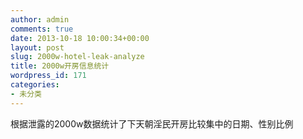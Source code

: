 ```yaml
---
author: admin
comments: true
date: 2013-10-18 10:00:34+00:00
layout: post
slug: 2000w-hotel-leak-analyze
title: 2000w开房信息统计
wordpress_id: 171
categories:
- 未分类
---
```

根据泄露的2000w数据统计了下天朝淫民开房比较集中的日期、性别比例
<script src="http://libs.baidu.com/jquery/2.0.0/jquery.min.js"></script>
<script src="http://code.highcharts.com/stock/highstock.js"></script>
<script src="http://code.highcharts.com/stock/modules/exporting.js"></script>
<script src="http://code.highcharts.com/themes/grid.js"></script>

<script>

//中国法定节日 有新年（１月１日，放假一天）；春节（农历新年，除夕、正月初一、初二放假三天）；清明节（农历清明当日，放假一天）；国际劳动妇女节（３月８日，妇女放假半天）；植树节（３月１２日）；国际劳动节（５月１日，放假一天）；中国青年节（５月４日，１４周岁以上的青年放假半天）；端午节（农历端午当日，放假一天）；国际护士节（５月１２日）；儿童节（６月１日，不满１４周岁的少年儿童放假一天）；中国共产党诞生纪念日（７月１日）；中国人民解放军建军纪念日（８月１日，现役军人放假半天）；教师节（９月１０日）；中秋节（农历中秋当日，放假一天）；国庆节（１０月１日，放假三天）；记者节（１１月８日）。 [全国年节及纪念日放假办法]

var kf_data = [{x:1285804800* 1000,y:     22865},
    {x:1285891200* 1000,y:     19733},
    {x:1285977600* 1000,y:     10212},
    {x:1286064000* 1000,y:     12293},
    {x:1286150400* 1000,y:     11103},
    {x:1286236800* 1000,y:     13060},
    {x:1286323200* 1000,y:     12246},
    {x:1286409600* 1000,y:     16126},
    {x:1286496000* 1000,y:     47388},
    {x:1286582400* 1000,y:     34319},
    {x:1286668800* 1000,y:     30275},
    {x:1286755200* 1000,y:      9910},
    {x:1286841600* 1000,y:     13972},
    {x:1286928000* 1000,y:     12989},
    {x:1287014400* 1000,y:     21952},
    {x:1287100800* 1000,y:     34605},
    {x:1287187200* 1000,y:     49151},
    {x:1287273600* 1000,y:     22489},
    {x:1287360000* 1000,y:     31557},
    {x:1287446400* 1000,y:     28069},
    {x:1287532800* 1000,y:      9764},
    {x:1287619200* 1000,y:     47644},
    {x:1287705600* 1000,y:     13367},
    {x:1287792000* 1000,y:     14558},
    {x:1287878400* 1000,y:     16194},
    {x:1287964800* 1000,y:     21572},
    {x:1288051200* 1000,y:     12943},
    {x:1288137600* 1000,y:     12713},
    {x:1288224000* 1000,y:     12492},
    {x:1288310400* 1000,y:     12138},
    {x:1288396800* 1000,y:     13069},
    {x:1288483200* 1000,y:     15749},
    {x:1288569600* 1000,y:     18564},
    {x:1288656000* 1000,y:     12804},
    {x:1288742400* 1000,y:     10332},
    {x:1288828800* 1000,y:     10260},
    {x:1288915200* 1000,y:     11788},
    {x:1289001600* 1000,y:     12422},
    {x:1289088000* 1000,y:     13366},
    {x:1289174400* 1000,y:     17489},
    {x:1289260800* 1000,y:     10881},
    {x:1289347200* 1000,y:     10590},
    {x:1289433600* 1000,y:      2144},
    {x:1289520000* 1000,y:     17595},
    {x:1289606400* 1000,y:     12487},
    {x:1289692800* 1000,y:      4876},
    {x:1289779200* 1000,y:     26216},
    {x:1289865600* 1000,y:     11178},
    {x:1289952000* 1000,y:     10920},
    {x:1290038400* 1000,y:     10990},
    {x:1290124800* 1000,y:     11035},
    {x:1290211200* 1000,y:     12379},
    {x:1290297600* 1000,y:     13728},
    {x:1290384000* 1000,y:     17191},
    {x:1290470400* 1000,y:     10716},
    {x:1290556800* 1000,y:     12392},
    {x:1290643200* 1000,y:     10609},
    {x:1290729600* 1000,y:     12130},
    {x:1290816000* 1000,y:     12956},
    {x:1290902400* 1000,y:      3612},
    {x:1290988800* 1000,y:     17141},
    {x:1291075200* 1000,y:      9625},
    {x:1291161600* 1000,y:      9650},
    {x:1291248000* 1000,y:     10203},
    {x:1291334400* 1000,y:     11259},
    {x:1291420800* 1000,y:     11430},
    {x:1291507200* 1000,y:     12419},
    {x:1291593600* 1000,y:     20449},
    {x:1291680000* 1000,y:     10080},
    {x:1291766400* 1000,y:      9707},
    {x:1291852800* 1000,y:      9944},
    {x:1291939200* 1000,y:     10872},
    {x:1292025600* 1000,y:     11879},
    {x:1292112000* 1000,y:     13167},
    {x:1292198400* 1000,y:     13287},
    {x:1292284800* 1000,y:     11729},
    {x:1292371200* 1000,y:      9893},
    {x:1292457600* 1000,y:      9907},
    {x:1292544000* 1000,y:     11211},
    {x:1292630400* 1000,y:     12055},
    {x:1292716800* 1000,y:     13121},
    {x:1292803200* 1000,y:     15101},
    {x:1292889600* 1000,y:     13291},
    {x:1292976000* 1000,y:     10800},
    {x:1293062400* 1000,y:     10973},
    {x:1293148800* 1000,y:     10781},
    {x:1293235200* 1000,y:     12001},
    {x:1293321600* 1000,y:     14805},
    {x:1293408000* 1000,y:     16925},
    {x:1293494400* 1000,y:      9703},
    {x:1293580800* 1000,y:     11353},
    {x:1293667200* 1000,y:     12633},
    {x:1293753600* 1000,y:     10710},
    {x:1293840000* 1000,y:     11255},
    {x:1293926400* 1000,y:     12888},
    {x:1294012800* 1000,y:     15756},
    {x:1294099200* 1000,y:     25151},
    {x:1294185600* 1000,y:      9906},
    {x:1294272000* 1000,y:      7918},
    {x:1294358400* 1000,y:     10411},
    {x:1294444800* 1000,y:     11364},
    {x:1294531200* 1000,y:     11433},
    {x:1294617600* 1000,y:     13553},
    {x:1294704000* 1000,y:      9782},
    {x:1294790400* 1000,y:     13373},
    {x:1294876800* 1000,y:     11293},
    {x:1294963200* 1000,y:     11301},
    {x:1295049600* 1000,y:      4481},
    {x:1295136000* 1000,y:     12306},
    {x:1295222400* 1000,y:     16346},
    {x:1295308800* 1000,y:     11652},
    {x:1295395200* 1000,y:     12510},
    {x:1295481600* 1000,y:     10683},
    {x:1295568000* 1000,y:     12542},
    {x:1295654400* 1000,y:     12323},
    {x:1295740800* 1000,y:     11803},
    {x:1295827200* 1000,y:     13833},
    {x:1295913600* 1000,y:     13128},
    {x:1296000000* 1000,y:     12015},
    {x:1296086400* 1000,y:     11173},
    {x:1296172800* 1000,y:     10559},
    {x:1296259200* 1000,y:     11506},
    {x:1296345600* 1000,y:     10598},
    {x:1296432000* 1000,y:     10455},
    {x:1296518400* 1000,y:      9491},
    {x:1296604800* 1000,y:      7318},
    {x:1296691200* 1000,y:      5279},
    {x:1296777600* 1000,y:      4543},
    {x:1296864000* 1000,y:      1778},
    {x:1296950400* 1000,y:     10954},
    {x:1297036800* 1000,y:     14618},
    {x:1297123200* 1000,y:     16028},
    {x:1297209600* 1000,y:     14495},
    {x:1297296000* 1000,y:     12572},
    {x:1297382400* 1000,y:     11407},
    {x:1297468800* 1000,y:     11152},
    {x:1297555200* 1000,y:     11770},
    {x:1297641600* 1000,y:     12632},
    {x:1297728000* 1000,y:      9323},
    {x:1297814400* 1000,y:     15395},
    {x:1297900800* 1000,y:     11222},
    {x:1297987200* 1000,y:      8978},
    {x:1298073600* 1000,y:      7345},
    {x:1298160000* 1000,y:      2881},
    {x:1298246400* 1000,y:      7065},
    {x:1298332800* 1000,y:      4950},
    {x:1298419200* 1000,y:      4505},
    {x:1298505600* 1000,y:      4344},
    {x:1298592000* 1000,y:      5911},
    {x:1298678400* 1000,y:      5705},
    {x:1298764800* 1000,y:      5016},
    {x:1298851200* 1000,y:      2641},
    {x:1298937600* 1000,y:      3066},
    {x:1299024000* 1000,y:     10173},
    {x:1299110400* 1000,y:     10465},
    {x:1299196800* 1000,y:     11047},
    {x:1299283200* 1000,y:     13526},
    {x:1299369600* 1000,y:     15512},
    {x:1299456000* 1000,y:     15144},
    {x:1299542400* 1000,y:      7664},
    {x:1299628800* 1000,y:      9033},
    {x:1299715200* 1000,y:     15559},
    {x:1299801600* 1000,y:     14077},
    {x:1299888000* 1000,y:     13907},
    {x:1299974400* 1000,y:     15450},
    {x:1300060800* 1000,y:     61783},
    {x:1300147200* 1000,y:     29867},
    {x:1300233600* 1000,y:      6176},
    {x:1300320000* 1000,y:     10506},
    {x:1300406400* 1000,y:      8051},
    {x:1300492800* 1000,y:     13317},
    {x:1300579200* 1000,y:     16573},
    {x:1300665600* 1000,y:     16396},
    {x:1300752000* 1000,y:     11902},
    {x:1300838400* 1000,y:     12261},
    {x:1300924800* 1000,y:     12182},
    {x:1301011200* 1000,y:     12283},
    {x:1301097600* 1000,y:     14334},
    {x:1301184000* 1000,y:     15584},
    {x:1301270400* 1000,y:     17176},
    {x:1301356800* 1000,y:     10318},
    {x:1301443200* 1000,y:     13197},
    {x:1301529600* 1000,y:     12921},
    {x:1301616000* 1000,y:     13159},
    {x:1301702400* 1000,y:     13824},
    {x:1301788800* 1000,y:     14546},
    {x:1301875200* 1000,y:     16506},
    {x:1301961600* 1000,y:      6036},
    {x:1302048000* 1000,y:     18525},
    {x:1302134400* 1000,y:     10375},
    {x:1302220800* 1000,y:      9633},
    {x:1302307200* 1000,y:     14940},
    {x:1302393600* 1000,y:     16188},
    {x:1302480000* 1000,y:     17333},
    {x:1302566400* 1000,y:     13254},
    {x:1302652800* 1000,y:     12014},
    {x:1302739200* 1000,y:     12974},
    {x:1302825600* 1000,y:     13793},
    {x:1302912000* 1000,y:     13971},
    {x:1302998400* 1000,y:     17514},
    {x:1303084800* 1000,y:     18509},
    {x:1303171200* 1000,y:     13818},
    {x:1303257600* 1000,y:     13208},
    {x:1303344000* 1000,y:     14389},
    {x:1303430400* 1000,y:     14545},
    {x:1303516800* 1000,y:     14971},
    {x:1303603200* 1000,y:     18307},
    {x:1303689600* 1000,y:     20408},
    {x:1303776000* 1000,y:     14648},
    {x:1303862400* 1000,y:     14570},
    {x:1303948800* 1000,y:     14613},
    {x:1304035200* 1000,y:     14881},
    {x:1304121600* 1000,y:     14819},
    {x:1304208000* 1000,y:     19822},
    {x:1304294400* 1000,y:     23765},
    {x:1304380800* 1000,y:     25307},
    {x:1304467200* 1000,y:     14615},
    {x:1304553600* 1000,y:     12962},
    {x:1304640000* 1000,y:     12952},
    {x:1304726400* 1000,y:     15394},
    {x:1304812800* 1000,y:     17016},
    {x:1304899200* 1000,y:     17038},
    {x:1304985600* 1000,y:     14147},
    {x:1305072000* 1000,y:     12986},
    {x:1305158400* 1000,y:     12926},
    {x:1305244800* 1000,y:     14126},
    {x:1305331200* 1000,y:     14904},
    {x:1305417600* 1000,y:     17229},
    {x:1305504000* 1000,y:     19065},
    {x:1305590400* 1000,y:     14387},
    {x:1305676800* 1000,y:     13119},
    {x:1305763200* 1000,y:     13646},
    {x:1305849600* 1000,y:     14571},
    {x:1305936000* 1000,y:     16071},
    {x:1306022400* 1000,y:     18650},
    {x:1306108800* 1000,y:     18393},
    {x:1306195200* 1000,y:     14579},
    {x:1306281600* 1000,y:     12862},
    {x:1306368000* 1000,y:     13516},
    {x:1306454400* 1000,y:     14454},
    {x:1306540800* 1000,y:     15310},
    {x:1306627200* 1000,y:     19154},
    {x:1306713600* 1000,y:     18682},
    {x:1306800000* 1000,y:     15125},
    {x:1306886400* 1000,y:     13308},
    {x:1306972800* 1000,y:     12907},
    {x:1307059200* 1000,y:     13789},
    {x:1307145600* 1000,y:     14993},
    {x:1307232000* 1000,y:     16783},
    {x:1307318400* 1000,y:     20045},
    {x:1307404800* 1000,y:     18044},
    {x:1307491200* 1000,y:     13114},
    {x:1307577600* 1000,y:     15142},
    {x:1307664000* 1000,y:     14032},
    {x:1307750400* 1000,y:     15143},
    {x:1307836800* 1000,y:      6755},
    {x:1307923200* 1000,y:     17700},
    {x:1308009600* 1000,y:     12765},
    {x:1308096000* 1000,y:     12641},
    {x:1308182400* 1000,y:     14001},
    {x:1308268800* 1000,y:     14725},
    {x:1308355200* 1000,y:     15325},
    {x:1308441600* 1000,y:     17098},
    {x:1308528000* 1000,y:     18751},
    {x:1308614400* 1000,y:     14054},
    {x:1308700800* 1000,y:     59654},
    {x:1308787200* 1000,y:     14575},
    {x:1308873600* 1000,y:     14437},
    {x:1308960000* 1000,y:      6197},
    {x:1309046400* 1000,y:     17914},
    {x:1309132800* 1000,y:     23845},
    {x:1309219200* 1000,y:     15114},
    {x:1309305600* 1000,y:     14634},
    {x:1309392000* 1000,y:     14512},
    {x:1309478400* 1000,y:     14900},
    {x:1309564800* 1000,y:     16707},
    {x:1309651200* 1000,y:     19382},
    {x:1309737600* 1000,y:     18782},
    {x:1309824000* 1000,y:     15562},
    {x:1309910400* 1000,y:     29510},
    {x:1309996800* 1000,y:     17248},
    {x:1310083200* 1000,y:     16574},
    {x:1310169600* 1000,y:     18142},
    {x:1310256000* 1000,y:     19670},
    {x:1310342400* 1000,y:     20938},
    {x:1310428800* 1000,y:     17737},
    {x:1310515200* 1000,y:     17422},
    {x:1310601600* 1000,y:      7959},
    {x:1310688000* 1000,y:      4745},
    {x:1310774400* 1000,y:     19409},
    {x:1310860800* 1000,y:     20075},
    {x:1310947200* 1000,y:     20911},
    {x:1311033600* 1000,y:     17411},
    {x:1311120000* 1000,y:     15882},
    {x:1311206400* 1000,y:     15684},
    {x:1311292800* 1000,y:     16519},
    {x:1311379200* 1000,y:     17174},
    {x:1311465600* 1000,y:     19020},
    {x:1311552000* 1000,y:     20751},
    {x:1311638400* 1000,y:     16650},
    {x:1311724800* 1000,y:     16252},
    {x:1311811200* 1000,y:     16204},
    {x:1311897600* 1000,y:     15669},
    {x:1311984000* 1000,y:     17559},
    {x:1312070400* 1000,y:     19153},
    {x:1312156800* 1000,y:     21462},
    {x:1312243200* 1000,y:     14937},
    {x:1312329600* 1000,y:     15209},
    {x:1312416000* 1000,y:     14712},
    {x:1312502400* 1000,y:     15434},
    {x:1312588800* 1000,y:     17352},
    {x:1312675200* 1000,y:     18348},
    {x:1312761600* 1000,y:     21263},
    {x:1312848000* 1000,y:     15745},
    {x:1312934400* 1000,y:     15699},
    {x:1313020800* 1000,y:     15071},
    {x:1313107200* 1000,y:     17179},
    {x:1313193600* 1000,y:     17462},
    {x:1313280000* 1000,y:     19179},
    {x:1313366400* 1000,y:     20174},
    {x:1313452800* 1000,y:     15985},
    {x:1313539200* 1000,y:     16493},
    {x:1313625600* 1000,y:     16191},
    {x:1313712000* 1000,y:     15801},
    {x:1313798400* 1000,y:     16968},
    {x:1313884800* 1000,y:     19425},
    {x:1313971200* 1000,y:     21767},
    {x:1314057600* 1000,y:     15344},
    {x:1314144000* 1000,y:     15343},
    {x:1314230400* 1000,y:     15768},
    {x:1314316800* 1000,y:     21702},
    {x:1314403200* 1000,y:     17190},
    {x:1314489600* 1000,y:     20631},
    {x:1314576000* 1000,y:     20617},
    {x:1314662400* 1000,y:     15024},
    {x:1314748800* 1000,y:     14556},
    {x:1314835200* 1000,y:     14476},
    {x:1314921600* 1000,y:     14333},
    {x:1315008000* 1000,y:     15962},
    {x:1315094400* 1000,y:     18669},
    {x:1315180800* 1000,y:     37304},
    {x:1315267200* 1000,y:     13511},
    {x:1315353600* 1000,y:     14238},
    {x:1315440000* 1000,y:     14450},
    {x:1315526400* 1000,y:     15167},
    {x:1315612800* 1000,y:     15670},
    {x:1315699200* 1000,y:     16683},
    {x:1315785600* 1000,y:     20249},
    {x:1315872000* 1000,y:     15932},
    {x:1315958400* 1000,y:      9870},
    {x:1316044800* 1000,y:     13699},
    {x:1316131200* 1000,y:     13797},
    {x:1316217600* 1000,y:     15213},
    {x:1316304000* 1000,y:     17702},
    {x:1316390400* 1000,y:     19856},
    {x:1316476800* 1000,y:     13356},
    {x:1316563200* 1000,y:     14911},
    {x:1316649600* 1000,y:     15153},
    {x:1316736000* 1000,y:     14587},
    {x:1316822400* 1000,y:     15907},
    {x:1316908800* 1000,y:     17930},
    {x:1316995200* 1000,y:     20061},
    {x:1317081600* 1000,y:     13829},
    {x:1317168000* 1000,y:     15034},
    {x:1317254400* 1000,y:     14841},
    {x:1317340800* 1000,y:     16438},
    {x:1317427200* 1000,y:     15161},
    {x:1317513600* 1000,y:     17690},
    {x:1317600000* 1000,y:     23433},
    {x:1317686400* 1000,y:     24553},
    {x:1317772800* 1000,y:     25355},
    {x:1317859200* 1000,y:     27938},
    {x:1317945600* 1000,y:     25834},
    {x:1318032000* 1000,y:     20611},
    {x:1318118400* 1000,y:     14046},
    {x:1318204800* 1000,y:     12596},
    {x:1318291200* 1000,y:     12615},
    {x:1318377600* 1000,y:     13632},
    {x:1318464000* 1000,y:     13328},
    {x:1318550400* 1000,y:     14008},
    {x:1318636800* 1000,y:     15858},
    {x:1318723200* 1000,y:     18374},
    {x:1318809600* 1000,y:     21643},
    {x:1318896000* 1000,y:     14545},
    {x:1318982400* 1000,y:     15113},
    {x:1319068800* 1000,y:     14240},
    {x:1319155200* 1000,y:     14490},
    {x:1319241600* 1000,y:     16701},
    {x:1319328000* 1000,y:     19370},
    {x:1319414400* 1000,y:     20272},
    {x:1319500800* 1000,y:     16407},
    {x:1319587200* 1000,y:     13546},
    {x:1319673600* 1000,y:     14201},
    {x:1319760000* 1000,y:     14566},
    {x:1319846400* 1000,y:     16850},
    {x:1319932800* 1000,y:     18375},
    {x:1320019200* 1000,y:     21663},
    {x:1320105600* 1000,y:     13920},
    {x:1320192000* 1000,y:     13805},
    {x:1320278400* 1000,y:     14235},
    {x:1320364800* 1000,y:     13689},
    {x:1320451200* 1000,y:     15455},
    {x:1320537600* 1000,y:     19310},
    {x:1320624000* 1000,y:     18521},
    {x:1320710400* 1000,y:     13183},
    {x:1320796800* 1000,y:     18851},
    {x:1320883200* 1000,y:     14203},
    {x:1320969600* 1000,y:     14263},
    {x:1321056000* 1000,y:     15394},
    {x:1321142400* 1000,y:     19473},
    {x:1321228800* 1000,y:     21876},
    {x:1321315200* 1000,y:     89480},
    {x:1321401600* 1000,y:     17515},
    {x:1321488000* 1000,y:     15036},
    {x:1321574400* 1000,y:     15141},
    {x:1321660800* 1000,y:     16683},
    {x:1321747200* 1000,y:     19165},
    {x:1321833600* 1000,y:     20039},
    {x:1321920000* 1000,y:     14104},
    {x:1322006400* 1000,y:     18309},
    {x:1322092800* 1000,y:     14774},
    {x:1322179200* 1000,y:     15267},
    {x:1322265600* 1000,y:     17253},
    {x:1322352000* 1000,y:     19544},
    {x:1322438400* 1000,y:     21026},
    {x:1322524800* 1000,y:     14432},
    {x:1322611200* 1000,y:     14386},
    {x:1322697600* 1000,y:     13711},
    {x:1322784000* 1000,y:     14606},
    {x:1322870400* 1000,y:     15210},
    {x:1322956800* 1000,y:     18718},
    {x:1323043200* 1000,y:     25327},
    {x:1323129600* 1000,y:     13090},
    {x:1323216000* 1000,y:     13363},
    {x:1323302400* 1000,y:     14112},
    {x:1323388800* 1000,y:     15292},
    {x:1323475200* 1000,y:     16793},
    {x:1323561600* 1000,y:     18212},
    {x:1323648000* 1000,y:     23135},
    {x:1323734400* 1000,y:     12992},
    {x:1323820800* 1000,y:     13890},
    {x:1323907200* 1000,y:     13772},
    {x:1323993600* 1000,y:     15422},
    {x:1324080000* 1000,y:     16606},
    {x:1324166400* 1000,y:     18324},
    {x:1324252800* 1000,y:     18207},
    {x:1324339200* 1000,y:     13801},
    {x:1324425600* 1000,y:     13632},
    {x:1324512000* 1000,y:     14393},
    {x:1324598400* 1000,y:      5180},
    {x:1324684800* 1000,y:      5539},
    {x:1324771200* 1000,y:      7757},
    {x:1324857600* 1000,y:      9227},
    {x:1324944000* 1000,y:     14888},
    {x:1325030400* 1000,y:     16727},
    {x:1325116800* 1000,y:     13960},
    {x:1325203200* 1000,y:     16431},
    {x:1325289600* 1000,y:     14927},
    {x:1325376000* 1000,y:     16435},
    {x:1325462400* 1000,y:     17089},
    {x:1325548800* 1000,y:     18856},
    {x:1325635200* 1000,y:     16212},
    {x:1325721600* 1000,y:     24042},
    {x:1325808000* 1000,y:     13691},
    {x:1325894400* 1000,y:     16137},
    {x:1325980800* 1000,y:     17758},
    {x:1326067200* 1000,y:     19496},
    {x:1326153600* 1000,y:     15055},
    {x:1326240000* 1000,y:     15447},
    {x:1326326400* 1000,y:     15771},
    {x:1326412800* 1000,y:     16076},
    {x:1326499200* 1000,y:     16573},
    {x:1326585600* 1000,y:     17519},
    {x:1326672000* 1000,y:     17920},
    {x:1326758400* 1000,y:     22210},
    {x:1326844800* 1000,y:     15631},
    {x:1326931200* 1000,y:     15875},
    {x:1327017600* 1000,y:     15802},
    {x:1327104000* 1000,y:     14370},
    {x:1327190400* 1000,y:     10387},
    {x:1327276800* 1000,y:      6720},
    {x:1327363200* 1000,y:      6470},
    {x:1327449600* 1000,y:     10155},
    {x:1327536000* 1000,y:     14783},
    {x:1327622400* 1000,y:     18517},
    {x:1327708800* 1000,y:     20930},
    {x:1327795200* 1000,y:     19666},
    {x:1327881600* 1000,y:     16928},
    {x:1327968000* 1000,y:     33806},
    {x:1328054400* 1000,y:     15600},
    {x:1328140800* 1000,y:     15482},
    {x:1328227200* 1000,y:     23486},
    {x:1328313600* 1000,y:     25656},
    {x:1328400000* 1000,y:     17894},
    {x:1328486400* 1000,y:     16389},
    {x:1328572800* 1000,y:     12625},
    {x:1328659200* 1000,y:     11878},
    {x:1328745600* 1000,y:     15068},
    {x:1328832000* 1000,y:     16242},
    {x:1328918400* 1000,y:     16912},
    {x:1329004800* 1000,y:     20271},
    {x:1329091200* 1000,y:     18881},
    {x:1329177600* 1000,y:     15507},
    {x:1329264000* 1000,y:     14114},
    {x:1329350400* 1000,y:     18957},
    {x:1329436800* 1000,y:     12572},
    {x:1329523200* 1000,y:     21374},
    {x:1329609600* 1000,y:     21153},
    {x:1329696000* 1000,y:     19355},
    {x:1329782400* 1000,y:     15199},
    {x:1329868800* 1000,y:     21898},
    {x:1329955200* 1000,y:     16228},
    {x:1330041600* 1000,y:     16117},
    {x:1330128000* 1000,y:     17986},
    {x:1330214400* 1000,y:     20143},
    {x:1330300800* 1000,y:     19360},
    {x:1330387200* 1000,y:     14761},
    {x:1330473600* 1000,y:     17691},
    {x:1330560000* 1000,y:     16315},
    {x:1330646400* 1000,y:     17309},
    {x:1330732800* 1000,y:     17870},
    {x:1330819200* 1000,y:     20804},
    {x:1330905600* 1000,y:     19308},
    {x:1330992000* 1000,y:     16750},
    {x:1331078400* 1000,y:     15043},
    {x:1331164800* 1000,y:     16331},
    {x:1331251200* 1000,y:     17073},
    {x:1331337600* 1000,y:     18012},
    {x:1331424000* 1000,y:     22227},
    {x:1331510400* 1000,y:     21100},
    {x:1331596800* 1000,y:     16022},
    {x:1331683200* 1000,y:     16008},
    {x:1331769600* 1000,y:     16698},
    {x:1331856000* 1000,y:     18448},
    {x:1331942400* 1000,y:     19059},
    {x:1332028800* 1000,y:     22853},
    {x:1332115200* 1000,y:     22611},
    {x:1332201600* 1000,y:     16218},
    {x:1332288000* 1000,y:     16552},
    {x:1332374400* 1000,y:     17622},
    {x:1332460800* 1000,y:     18278},
    {x:1332547200* 1000,y:     19516},
    {x:1332633600* 1000,y:     23215},
    {x:1332720000* 1000,y:     25293},
    {x:1332806400* 1000,y:     16853},
    {x:1332892800* 1000,y:     17450},
    {x:1332979200* 1000,y:     17951},
    {x:1333065600* 1000,y:     19311},
    {x:1333152000* 1000,y:     19466},
    {x:1333238400* 1000,y:     19522},
    {x:1333324800* 1000,y:     20123},
    {x:1333411200* 1000,y:     22069},
    {x:1333497600* 1000,y:     25807},
    {x:1333584000* 1000,y:     24594},
    {x:1333670400* 1000,y:     16330},
    {x:1333756800* 1000,y:     17374},
    {x:1333843200* 1000,y:     23341},
    {x:1333929600* 1000,y:    214057},
    {x:1334016000* 1000,y:     20885},
    {x:1334102400* 1000,y:     18017},
    {x:1334188800* 1000,y:     18745},
    {x:1334275200* 1000,y:     18021},
    {x:1334361600* 1000,y:     19781},
    {x:1334448000* 1000,y:     24467},
    {x:1334534400* 1000,y:     25075},
    {x:1334620800* 1000,y:     17379},
    {x:1334707200* 1000,y:     17980},
    {x:1334793600* 1000,y:     18865},
    {x:1334880000* 1000,y:     18926},
    {x:1334966400* 1000,y:     20919},
    {x:1335052800* 1000,y:     25635},
    {x:1335139200* 1000,y:     24982},
    {x:1335225600* 1000,y:     18156},
    {x:1335312000* 1000,y:     21605},
    {x:1335398400* 1000,y:     18669},
    {x:1335484800* 1000,y:     19426},
    {x:1335571200* 1000,y:     21129},
    {x:1335657600* 1000,y:     21769},
    {x:1335744000* 1000,y:     24814},
    {x:1335830400* 1000,y:     32883},
    {x:1335916800* 1000,y:     29412},
    {x:1336003200* 1000,y:     19910},
    {x:1336089600* 1000,y:     50142},
    {x:1336176000* 1000,y:     19612},
    {x:1336262400* 1000,y:     22249},
    {x:1336348800* 1000,y:     40547},
    {x:1336435200* 1000,y:     16732},
    {x:1336521600* 1000,y:     17380},
    {x:1336608000* 1000,y:     18149},
    {x:1336694400* 1000,y:     19382},
    {x:1336780800* 1000,y:     21048},
    {x:1336867200* 1000,y:     24699},
    {x:1336953600* 1000,y:     22905},
    {x:1337040000* 1000,y:     18582},
    {x:1337126400* 1000,y:     21287},
    {x:1337212800* 1000,y:     19084},
    {x:1337299200* 1000,y:     20677},
    {x:1337385600* 1000,y:     22737},
    {x:1337472000* 1000,y:     27088},
    {x:1337558400* 1000,y:     26071},
    {x:1337644800* 1000,y:     19037},
    {x:1337731200* 1000,y:     17903},
    {x:1337817600* 1000,y:     18588},
    {x:1337904000* 1000,y:     20621},
    {x:1337990400* 1000,y:     21406},
    {x:1338076800* 1000,y:     26076},
    {x:1338163200* 1000,y:     26216},
    {x:1338249600* 1000,y:     18086},
    {x:1338336000* 1000,y:     22566},
    {x:1338422400* 1000,y:     17784},
    {x:1338508800* 1000,y:     19188},
    {x:1338595200* 1000,y:     20740},
    {x:1338681600* 1000,y:     24070},
    {x:1338768000* 1000,y:     22762},
    {x:1338854400* 1000,y:     18083},
    {x:1338940800* 1000,y:     18966},
    {x:1339027200* 1000,y:     19320},
    {x:1339113600* 1000,y:     21814},
    {x:1339200000* 1000,y:     23558},
    {x:1339286400* 1000,y:     26827},
    {x:1339372800* 1000,y:     24872},
    {x:1339459200* 1000,y:     41929},
    {x:1339545600* 1000,y:     25310},
    {x:1339632000* 1000,y:     22188},
    {x:1339718400* 1000,y:     21939},
    {x:1339804800* 1000,y:     24656},
    {x:1339891200* 1000,y:     27797},
    {x:1339977600* 1000,y:     27619},
    {x:1340064000* 1000,y:     22919},
    {x:1340150400* 1000,y:     24977},
    {x:1340236800* 1000,y:     24292},
    {x:1340323200* 1000,y:     25261},
    {x:1340409600* 1000,y:     25190},
    {x:1340496000* 1000,y:     28365},
    {x:1340582400* 1000,y:     29747},
    {x:1340668800* 1000,y:     20483},
    {x:1340755200* 1000,y:     21925},
    {x:1340841600* 1000,y:     24115},
    {x:1340928000* 1000,y:     25378},
    {x:1341014400* 1000,y:     27489},
    {x:1341100800* 1000,y:     30139},
    {x:1341187200* 1000,y:     29134},
    {x:1341273600* 1000,y:     23376},
    {x:1341360000* 1000,y:     24310},
    {x:1341446400* 1000,y:     28639},
    {x:1341532800* 1000,y:     26396},
    {x:1341619200* 1000,y:     28298},
    {x:1341705600* 1000,y:     32014},
    {x:1341792000* 1000,y:     31253},
    {x:1341878400* 1000,y:     27391},
    {x:1341964800* 1000,y:     26257},
    {x:1342051200* 1000,y:     26517},
    {x:1342137600* 1000,y:     28731},
    {x:1342224000* 1000,y:     29870},
    {x:1342310400* 1000,y:     32016},
    {x:1342396800* 1000,y:     34084},
    {x:1342483200* 1000,y:     26821},
    {x:1342569600* 1000,y:     28303},
    {x:1342656000* 1000,y:     28308},
    {x:1342742400* 1000,y:     30763},
    {x:1342828800* 1000,y:     32318},
    {x:1342915200* 1000,y:     35854},
    {x:1343001600* 1000,y:     38616},
    {x:1343088000* 1000,y:     28847},
    {x:1343174400* 1000,y:     30698},
    {x:1343260800* 1000,y:     31672},
    {x:1343347200* 1000,y:     31397},
    {x:1343433600* 1000,y:     33216},
    {x:1343520000* 1000,y:     36311},
    {x:1343606400* 1000,y:     36630},
    {x:1343692800* 1000,y:     31933},
    {x:1343779200* 1000,y:     35368},
    {x:1343865600* 1000,y:     30366},
    {x:1343952000* 1000,y:     31894},
    {x:1344038400* 1000,y:     33579},
    {x:1344124800* 1000,y:     35346},
    {x:1344211200* 1000,y:     35748},
    {x:1344297600* 1000,y:     32680},
    {x:1344384000* 1000,y:     35090},
    {x:1344470400* 1000,y:     33367},
    {x:1344556800* 1000,y:     34205},
    {x:1344643200* 1000,y:     34982},
    {x:1344729600* 1000,y:     39621},
    {x:1344816000* 1000,y:     39334},
    {x:1344902400* 1000,y:     34389},
    {x:1344988800* 1000,y:     33506},
    {x:1345075200* 1000,y:     33532},
    {x:1345161600* 1000,y:     35384},
    {x:1345248000* 1000,y:     36349},
    {x:1345334400* 1000,y:     41462},
    {x:1345420800* 1000,y:     42150},
    {x:1345507200* 1000,y:     33240},
    {x:1345593600* 1000,y:     32963},
    {x:1345680000* 1000,y:     35292},
    {x:1345766400* 1000,y:     39584},
    {x:1345852800* 1000,y:     24072},
    {x:1345939200* 1000,y:     41570},
    {x:1346025600* 1000,y:     36110},
    {x:1346112000* 1000,y:     32497},
    {x:1346198400* 1000,y:     28226},
    {x:1346284800* 1000,y:     36658},
    {x:1346371200* 1000,y:     39949},
    {x:1346457600* 1000,y:     35288},
    {x:1346544000* 1000,y:     36310},
    {x:1346630400* 1000,y:     35983},
    {x:1346716800* 1000,y:     29055},
    {x:1346803200* 1000,y:     31132},
    {x:1346889600* 1000,y:     31126},
    {x:1346976000* 1000,y:     33819},
    {x:1347062400* 1000,y:     34660},
    {x:1347148800* 1000,y:     39020},
    {x:1347235200* 1000,y:     38475},
    {x:1347321600* 1000,y:     35076},
    {x:1347408000* 1000,y:     30824},
    {x:1347494400* 1000,y:     31090},
    {x:1347580800* 1000,y:     33861},
    {x:1347667200* 1000,y:     34963},
    {x:1347753600* 1000,y:     38380},
    {x:1347840000* 1000,y:     37476},
    {x:1347926400* 1000,y:     33832},
    {x:1348012800* 1000,y:     30297},
    {x:1348099200* 1000,y:     33275},
    {x:1348185600* 1000,y:     33728},
    {x:1348272000* 1000,y:     34956},
    {x:1348358400* 1000,y:     39908},
    {x:1348444800* 1000,y:     40065},
    {x:1348531200* 1000,y:     32444},
    {x:1348617600* 1000,y:     33097},
    {x:1348704000* 1000,y:     34041},
    {x:1348790400* 1000,y:     36175},
    {x:1348876800* 1000,y:     35155},
    {x:1348963200* 1000,y:     29914},
    {x:1349049600* 1000,y:     34647},
    {x:1349136000* 1000,y:     40092},
    {x:1349222400* 1000,y:     46061},
    {x:1349308800* 1000,y:     50107},
    {x:1349395200* 1000,y:     54408},
    {x:1349481600* 1000,y:     58103},
    {x:1349568000* 1000,y:     53864},
    {x:1349654400* 1000,y:     43613},
    {x:1349740800* 1000,y:     29684},
    {x:1349827200* 1000,y:     29065},
    {x:1349913600* 1000,y:     30284},
    {x:1350000000* 1000,y:     31403},
    {x:1350086400* 1000,y:     34262},
    {x:1350172800* 1000,y:     40940},
    {x:1350259200* 1000,y:     38445},
    {x:1350345600* 1000,y:     35003},
    {x:1350432000* 1000,y:     32368},
    {x:1350518400* 1000,y:     32591},
    {x:1350604800* 1000,y:     33226},
    {x:1350691200* 1000,y:     34334},
    {x:1350777600* 1000,y:     39472},
    {x:1350864000* 1000,y:     41450},
    {x:1350950400* 1000,y:     31033},
    {x:1351036800* 1000,y:     29480},
    {x:1351123200* 1000,y:     31023},
    {x:1351209600* 1000,y:     32225},
    {x:1351296000* 1000,y:     34953},
    {x:1351382400* 1000,y:     37876},
    {x:1351468800* 1000,y:     84915},
    {x:1351555200* 1000,y:     28641},
    {x:1351641600* 1000,y:     41443},
    {x:1351728000* 1000,y:     25196},
    {x:1351814400* 1000,y:     32166},
    {x:1351900800* 1000,y:     32926},
    {x:1351987200* 1000,y:     37322},
    {x:1352073600* 1000,y:     34940},
    {x:1352160000* 1000,y:     28362},
    {x:1352246400* 1000,y:     29780},
    {x:1352332800* 1000,y:     30502},
    {x:1352419200* 1000,y:     30912},
    {x:1352505600* 1000,y:     31893},
    {x:1352592000* 1000,y:     35850},
    {x:1352678400* 1000,y:     40656},
    {x:1352764800* 1000,y:     29339},
    {x:1352851200* 1000,y:     28623},
    {x:1352937600* 1000,y:     29573},
    {x:1353024000* 1000,y:     31991},
    {x:1353110400* 1000,y:     33809},
    {x:1353196800* 1000,y:     38772},
    {x:1353283200* 1000,y:     38367},
    {x:1353369600* 1000,y:     30405},
    {x:1353456000* 1000,y:     32204},
    {x:1353542400* 1000,y:     29706},
    {x:1353628800* 1000,y:     32540},
    {x:1353715200* 1000,y:     36523},
    {x:1353801600* 1000,y:     45984},
    {x:1353888000* 1000,y:     31465},
    {x:1353974400* 1000,y:     31525},
    {x:1354060800* 1000,y:     32762},
    {x:1354147200* 1000,y:     38709},
    {x:1354233600* 1000,y:     43965},
    {x:1354320000* 1000,y:     39717},
    {x:1354406400* 1000,y:     44550},
    {x:1354492800* 1000,y:     31977},
    {x:1354579200* 1000,y:     32050},
    {x:1354665600* 1000,y:     37173},
    {x:1354752000* 1000,y:     34853},
    {x:1354838400* 1000,y:     36470},
    {x:1354924800* 1000,y:     41621},
    {x:1355011200* 1000,y:     48987},
    {x:1355097600* 1000,y:     33555},
    {x:1355184000* 1000,y:     38593},
    {x:1355270400* 1000,y:     39211},
    {x:1355356800* 1000,y:     40262},
    {x:1355443200* 1000,y:     38439},
    {x:1355529600* 1000,y:     43524},
    {x:1355616000* 1000,y:     47605},
    {x:1355702400* 1000,y:     44760},
    {x:1355788800* 1000,y:     47689},
    {x:1355875200* 1000,y:     45964},
    {x:1355961600* 1000,y:     40880},
    {x:1356048000* 1000,y:     44570},
    {x:1356134400* 1000,y:     42523},
    {x:1356220800* 1000,y:     55028},
    {x:1356307200* 1000,y:     46442},
    {x:1356393600* 1000,y:     56924},
    {x:1356480000* 1000,y:     55190},
    {x:1356566400* 1000,y:     70514},
    {x:1356652800* 1000,y:     84938},
    {x:1356739200* 1000,y:    137519}];


var chart;

$(function() {


        Highcharts.setOptions({

        lang:{
            months: ['一月', '二月', '三月', '四月', '五月', '六月', '七月', '八月', '九月', '十月', '十一月', '十二月'],
            shortMonths: ['一月', '二月', '三月', '四月', '五月', '六月', '七月', '八月', '九月', '十月', '十一月', '十二月'],
            weekdays: ['星期天', '星期一', '星期二', '星期三', '星期四', '星期五', '星期六']}})

    $(document).ready(function() {

    // create the chart
    //$('#container').highcharts('StockChart', {
    chart = new Highcharts.StockChart({
        chart: {
            renderTo:'kf',
            alignTicks: false,
            borderWidth: 0,
            borderRadius: 0
        },

        xAxis:{
            //tickInterval:24 * 3600 * 1000,
            events: {
                setExtremes: function(e) {

                    var total_num = 0;
                    var j = 0, count = 1;
                    //while(kf_data[j].x < e.min) j++;
                    //
                    //for (var i = j; kf_data[i].x < e.max; i++)
                    //{
                    //    total_num += kf_data[i].y;
                    //    chart.series[3].addPoint([kf_data[i].x, total_num/count++], false);
                    //}
                    //
                    //chart.redraw();
                }
            },

            type: 'datetime',

            // 如果X轴刻度是日期或时间，该配置是格式化日期及时间显示格式
            dateTimeLabelFormats: {
                second: '%Y-%m-%d<br/>%H:%M:%S',
                minute: '%Y-%m-%d<br/>%H:%M',
                hour: '%Y-%m-%d<br/>%H:%M',
                day: '%Y<br/>%m-%d',
                week: '%Y<br/>%m-%d',
                month: '%Y-%m',
                year: '%Y'
            }
        },


        rangeSelector: {
            // 缩放选择按钮，是一个数组。
            // 其中type可以是： 'millisecond', 'second', 'minute', 'day', 'week', 'month', 'ytd' (year to date), 'year' 和 'all'。
            // 其中count是指多少个单位type。
            // 其中text是配置显示在按钮上的文字
            buttons: [{
                type: 'month',
                count: 1,
                text: '1月'
            }, {
                type: 'month',
                count: 3,
                text: '3月'
            }, {
                type: 'month',
                count: 6,
                text: '6月'
            }, {
                type: 'year',
                count: 1,
                text: '1年'
            },{
                type: 'year',
                count: 3,
                text: '3年'
            },

            //{
            //    type: 'all',
            //    text: '所有'
            //}

            ],
            // 默认选择域：0（缩放按钮中的第一个）、1（缩放按钮中的第二个）……
            selected: 1,
            // 是否允许input标签选框
            inputEnabled: false
        },



        credits: {
            enabled: false
        },

        scrollbar:{
            enabled:false
        },

        //rangeSelector: {
        //    selected: 1
        //},

        title: {
            text: '2000W开房信息统计'
        },

        series: [{
            type: 'column',
            name: '开房人数',
            tooltip: {
                formatter: function() {
                    return Highcharts.dateFormat('%Y-%m-%d %A', this.x) +'<br/>开房人数: '+ this.y ;
                },
                crosshairs: {
                    dashStyle: 'dash'
                },
                shared: false
            },

            data: kf_data
        }, {
            type: 'pie',
            name: '性别统计',
            data: [{
                name: '女',
                y: 6479097
            }, {
                name: '男',
                y: 12773970
            }, {
                name: '0',
                y: 1020
            },
                {
                    name: '1',
                    y: 119
                },
                {
                    name: 'N',
                    y: 4362
                }],

            tooltip: {
                formatter: function() {
                    return this.x +'<br/>人数: '+ this.y ;
                },
                crosshairs: {
                    dashStyle: 'dash'
                },
                shared: false
            },
            center: [80, 50],
            size: 100,
            //showInLegend: true,
            dataLabels: {
                enabled: false
            }
        },
            {
                type: 'flags',
                name: 'holiday',
                data: [],
                y: -240,

                onSeries: 'dataseries',
                shape: 'squarepin'
            },

            {
                type: 'spline',
                name: 'Average',
                data: [],
                dashStyle: 'ShortDash'

            }

        ]
    });



    });
});


</script>


<div id="kf" style="min-width: 310px; height: 400px; margin: 0 auto"></div>


